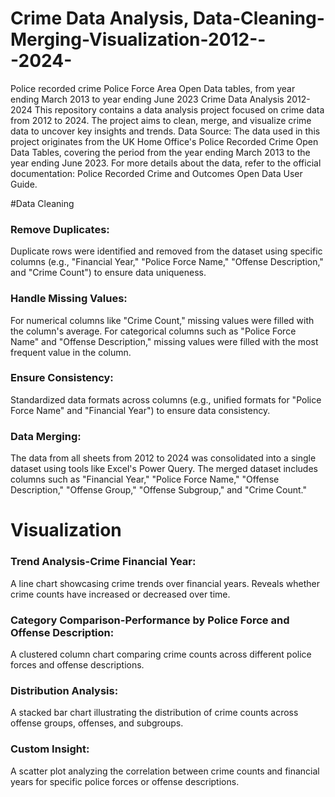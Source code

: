 # Crime Data Analysis, Data-Cleaning-Merging-Visualization-2012---2024-
Police recorded crime Police Force Area Open Data tables, from year ending March 2013 to year ending June 2023
Crime Data Analysis 2012-2024
This repository contains a data analysis project focused on crime data from 2012 to 2024. The project aims to clean, merge, and visualize crime data to uncover key insights and trends. Data Source: The data used in this project originates from the UK Home Office's Police Recorded Crime Open Data Tables, covering the period from the year ending March 2013 to the year ending June 2023. For more details about the data, refer to the official documentation: Police Recorded Crime and Outcomes Open Data User Guide.

#Data Cleaning
### Remove Duplicates:
Duplicate rows were identified and removed from the dataset using specific columns (e.g., "Financial Year," "Police Force Name," "Offense Description," and "Crime Count") to ensure data uniqueness.
### Handle Missing Values:
For numerical columns like "Crime Count," missing values were filled with the column's average. For categorical columns such as "Police Force Name" and "Offense Description," missing values were filled with the most frequent value in the column.
### Ensure Consistency: 
Standardized data formats across columns (e.g., unified formats for "Police Force Name" and "Financial Year") to ensure data consistency.
### Data Merging:
The data from all sheets from 2012 to 2024 was consolidated into a single dataset using tools like Excel's Power Query. The merged dataset includes columns such as "Financial Year," "Police Force Name," "Offense Description," "Offense Group," "Offense Subgroup," and "Crime Count."

# Visualization
### Trend Analysis-Crime Financial Year:
A line chart showcasing crime trends over financial years. Reveals whether crime counts have increased or decreased over time.

### Category Comparison-Performance by Police Force and Offense Description: 
A clustered column chart comparing crime counts across different police forces and offense descriptions.
### Distribution Analysis: 
A stacked bar chart illustrating the distribution of crime counts across offense groups, offenses, and subgroups.
### Custom Insight:
A scatter plot analyzing the correlation between crime counts and financial years for specific police forces or offense descriptions.
